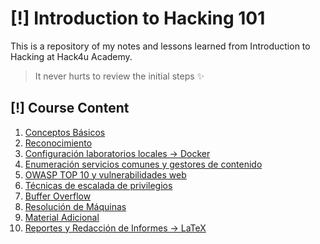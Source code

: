 # [!] Introduction to Hacking 101
This is a repository of my notes and lessons learned from Introduction to Hacking at Hack4u Academy.
> It never hurts to review the initial steps ✨

## [!] Course Content 
1. [Conceptos Básicos](./Conceptos_Basicos/)
2. [Reconocimiento](./Reconocimiento/)
3. [Configuración laboratorios locales -> Docker](./Configuración_laboratorios_locales_Docker)
4. [Enumeración servicios comunes y gestores de contenido]()
5. [OWASP TOP 10 y vulnerabilidades web]()
6. [Técnicas de escalada de privilegios]()
7. [Buffer Overflow]()
8. [Resolución de Máquinas]()
9. [Material Adicional]()
10. [Reportes y Redacción de Informes -> LaTeX]()